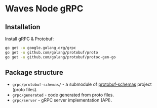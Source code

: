 # Waves Node gRPC

## Installation

Install gRPC & Protobuf:

```bash
go get -u google.golang.org/grpc
go get -u github.com/golang/protobuf/proto
go get -u github.com/golang/protobuf/protoc-gen-go
```

## Package structure

* `grpc/protobuf-schemas/` - a submodule of [protobuf-schemas](https://github.com/wavesplatform/protobuf-schemas) project (proto files).
* `grpc/generated` - code generated from proto files.
* `grpc/server` - gRPC server implementation (API).
